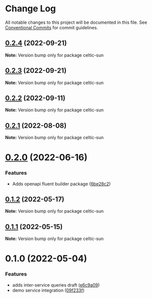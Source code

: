 # Change Log

All notable changes to this project will be documented in this file.
See [Conventional Commits](https://conventionalcommits.org) for commit guidelines.

## [0.2.4](https://github.com/avanzu/node-packages/compare/celtic-sun@0.2.2...celtic-sun@0.2.4) (2022-09-21)

**Note:** Version bump only for package celtic-sun





## [0.2.3](https://github.com/avanzu/node-packages/compare/celtic-sun@0.2.2...celtic-sun@0.2.3) (2022-09-21)

**Note:** Version bump only for package celtic-sun





## [0.2.2](https://github.com/avanzu/node-packages/compare/celtic-sun@0.2.1...celtic-sun@0.2.2) (2022-09-11)

**Note:** Version bump only for package celtic-sun





## [0.2.1](https://github.com/avanzu/node-packages/compare/celtic-sun@0.2.0...celtic-sun@0.2.1) (2022-08-08)

**Note:** Version bump only for package celtic-sun





# [0.2.0](https://github.com/avanzu/node-packages/compare/celtic-sun@0.1.2...celtic-sun@0.2.0) (2022-06-16)


### Features

* Adds openapi fluent builder package ([6be28c2](https://github.com/avanzu/node-packages/commit/6be28c26c5dc471130df72d7a381ba3960adbb15))





## [0.1.2](https://github.com/avanzu/node-packages/compare/celtic-sun@0.1.1...celtic-sun@0.1.2) (2022-05-17)

**Note:** Version bump only for package celtic-sun





## [0.1.1](https://github.com/avanzu/node-packages/compare/celtic-sun@0.1.0...celtic-sun@0.1.1) (2022-05-15)

**Note:** Version bump only for package celtic-sun





# 0.1.0 (2022-05-04)


### Features

* adds inter-service queries draft ([e6c9a09](https://github.com/avanzu/node-packages/commit/e6c9a09ce3d0c18f3248f4d0a6167223397b499b))
* demo service integration ([09f233f](https://github.com/avanzu/node-packages/commit/09f233f88fa61741d5884acd3c181a27a02ac140))
